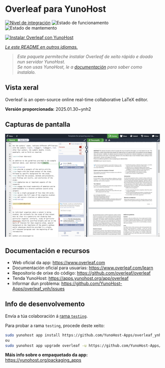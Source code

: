 <!--
NOTA: Este README foi creado automáticamente por <https://github.com/YunoHost/apps/tree/master/tools/readme_generator>
NON debe editarse manualmente.
-->

# Overleaf para YunoHost

[![Nivel de integración](https://apps.yunohost.org/badge/integration/overleaf)](https://ci-apps.yunohost.org/ci/apps/overleaf/)
![Estado de funcionamento](https://apps.yunohost.org/badge/state/overleaf)
![Estado de mantemento](https://apps.yunohost.org/badge/maintained/overleaf)

[![Instalar Overleaf con YunoHost](https://install-app.yunohost.org/install-with-yunohost.svg)](https://install-app.yunohost.org/?app=overleaf)

*[Le este README en outros idiomas.](./ALL_README.md)*

> *Este paquete permíteche instalar Overleaf de xeito rápido e doado nun servidor YunoHost.*  
> *Se non usas YunoHost, le a [documentación](https://yunohost.org/install) para saber como instalalo.*

## Vista xeral

Overleaf is an open-source online real-time collaborative LaTeX editor.


**Versión proporcionada:** 2025.01.30~ynh2

## Capturas de pantalla

![Captura de pantalla de Overleaf](./doc/screenshots/screenshot.png)

## Documentación e recursos

- Web oficial da app: <https://www.overleaf.com>
- Documentación oficial para usuarias: <https://www.overleaf.com/learn>
- Repositorio de orixe do código: <https://github.com/overleaf/overleaf>
- Tenda YunoHost: <https://apps.yunohost.org/app/overleaf>
- Informar dun problema: <https://github.com/YunoHost-Apps/overleaf_ynh/issues>

## Info de desenvolvemento

Envía a túa colaboración á [rama `testing`](https://github.com/YunoHost-Apps/overleaf_ynh/tree/testing).

Para probar a rama `testing`, procede deste xeito:

```bash
sudo yunohost app install https://github.com/YunoHost-Apps/overleaf_ynh/tree/testing --debug
ou
sudo yunohost app upgrade overleaf -u https://github.com/YunoHost-Apps/overleaf_ynh/tree/testing --debug
```

**Máis info sobre o empaquetado da app:** <https://yunohost.org/packaging_apps>
